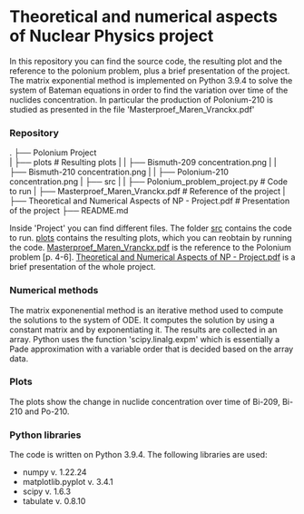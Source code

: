 # Theoretical and numerical aspects of Nuclear Physics project

In this repository you can find the source code, the resulting plot and the reference to the polonium problem, plus a brief presentation of the project. The matrix exponential method is implemented on Python 3.9.4 to solve the system of Bateman equations in order to find the variation over time of the nuclides concentration. In particular the production of Polonium-210 is studied as presented in the file 'Masterproef_Maren_Vranckx.pdf'

### Repository 
.
├── Polonium Project                     
|   ├── plots                                                   # Resulting plots
|   |   ├── Bismuth-209 concentration.png
|   |   ├── Bismuth-210 concentration.png
|   |   ├── Polonium-210 concentration.png
|   ├── src
|   |   ├── Polonium_problem_project.py                         # Code to run
|   ├── Masterproef_Maren_Vranckx.pdf                           # Reference of the project
|   ├── Theoretical and Numerical Aspects of NP - Project.pdf   # Presentation of the project
├── README.md

Inside 'Project' you can find different files.
The folder [src](https://github.com/sarabianco/num-asp-of-nuclear-physics/tree/main/New%20Project/src) contains the code to run. [plots](https://github.com/sarabianco/num-asp-of-nuclear-physics/tree/main/New%20Project/plots) contains the resulting plots, which you can reobtain by running the code. [Masterproef_Maren_Vranckx.pdf](https://github.com/sarabianco/num-asp-of-nuclear-physics/blob/main/New%20Project/Masterproef_Maren_Vranckx.pdf) is the reference to the Polonium problem [p. 4-6]. [Theoretical and Numerical Aspects of NP - Project.pdf](https://github.com/sarabianco/num-asp-of-nuclear-physics/blob/main/New%20Project/Theoretical%20and%20Numerical%20Aspects%20of%20NP%20-%20Project.pdf) is a brief presentation of the whole project.

### Numerical methods
The matrix exponenential method is an iterative method used to compute the solutions to the system of ODE. It computes the solution by using a constant matrix and by exponentiating it. The results are collected in an array. Python uses the function 'scipy.linalg.expm' which is essentially a Pade approximation with a variable order that is decided based on the array data.

### Plots
The plots show the change in nuclide concentration over time of Bi-209, Bi-210 and Po-210.

### Python libraries
The code is written on Python 3.9.4. The following libraries are used:
* numpy v. 1.22.24
* matplotlib.pyplot v. 3.4.1
* scipy v. 1.6.3
* tabulate v. 0.8.10
